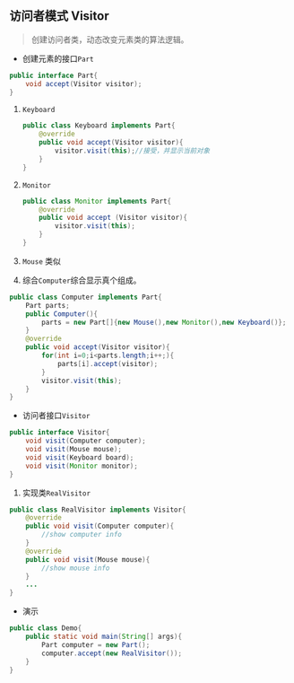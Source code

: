 ## 访问者模式 Visitor

> 创建访问者类，动态改变元素类的算法逻辑。

- 创建元素的接口`Part`

```java
public interface Part{
    void accept(Visitor visitor);
}
```

1. `Keyboard`

   ```java
   public class Keyboard implements Part{
       @override
       public void accept(Visitor visitor){
           visitor.visit(this);//接受，并显示当前对象
       }
   }
   ```

2. `Monitor`

   ```java
   public class Monitor implements Part{
       @override
       public void accept (Visitor visitor){
           visitor.visit(this);
       }
   }
   ```

3. `Mouse` 类似

4. 综合`Computer`综合显示真个组成。

```java
public class Computer implements Part{
    Part parts;
    public Computer(){
        parts = new Part[]{new Mouse(),new Monitor(),new Keyboard()};
    }
    @override
    public void accept(Visitor visitor){
        for(int i=0;i<parts.length;i++;){
            parts[i].accept(visitor);
        }
        visitor.visit(this);
    }
}
```



- 访问者接口`Visitor`

```java
public interface Visitor{
    void visit(Computer computer);
    void visit(Mouse mouse);
    void visit(Keyboard board);
    void visit(Monitor monitor);
}
```

1. 实现类`RealVisitor`

```java
public class RealVisitor implements Visitor{
    @override
    public void visit(Computer computer){
        //show computer info
    }
    @override
    public void visit(Mouse mouse){
        //show mouse info
    }
    ...
}
```

- 演示

```java
public class Demo{
    public static void main(String[] args){
        Part computer = new Part();
        computer.accept(new RealVisitor());
    }
}
```

